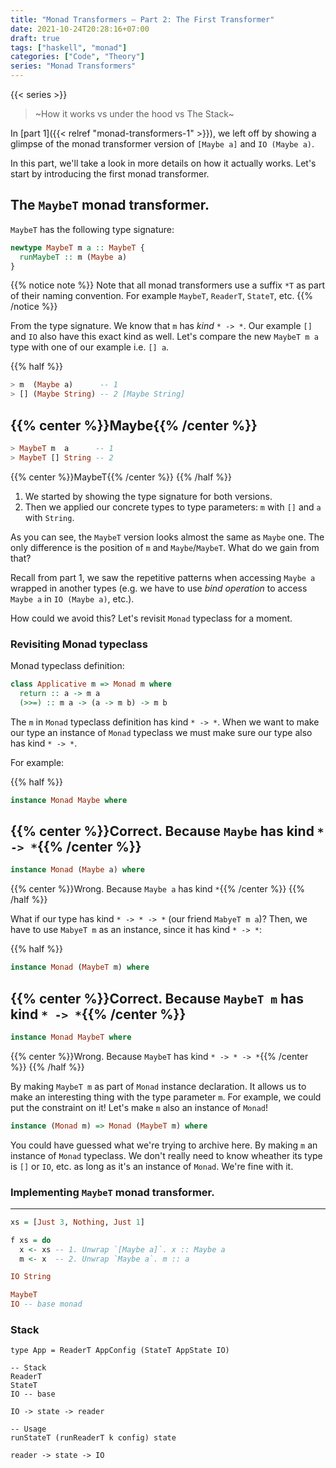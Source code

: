```yaml
---
title: "Monad Transformers – Part 2: The First Transformer"
date: 2021-10-24T20:28:16+07:00
draft: true
tags: ["haskell", "monad"]
categories: ["Code", "Theory"]
series: "Monad Transformers"
---
```


{{< series >}}

> ~How it works vs under the hood vs The Stack~

In [part 1]({{< relref "monad-transformers-1" >}}), we left off by showing a glimpse of the monad transformer version of `[Maybe a]` and `IO (Maybe a)`.

In this part, we'll take a look in more details on how it actually works. Let's start by introducing the first monad transformer.

## The `MaybeT` monad transformer.

`MaybeT` has the following type signature:

```hs
newtype MaybeT m a :: MaybeT {
  runMaybeT :: m (Maybe a)
}
```

{{% notice note %}}
Note that all monad transformers use a suffix `*T` as part of their naming convention. For example `MaybeT`, `ReaderT`, `StateT`, etc.
{{% /notice %}}

From the type signature. We know that `m` has *kind* `* -> *`. Our example `[]` and `IO` also have this exact kind as well. Let's compare the new `MaybeT m a` type with one of our example i.e. `[] a`.

{{% half %}}

```hs
> m  (Maybe a)      -- 1
> [] (Maybe String) -- 2 [Maybe String]
```
{{% center %}}Maybe{{% /center %}}
---

```hs
> MaybeT m  a      -- 1
> MaybeT [] String -- 2
```
{{% center %}}MaybeT{{% /center %}}
{{% /half %}}

1. We started by showing the type signature for both versions.
2. Then we applied our concrete types to type parameters: `m` with `[]` and `a` with `String`.

As you can see, the `MaybeT` version looks almost the same as `Maybe` one. The only difference is the position of `m` and `Maybe`/`MaybeT`. What do we gain from that?

Recall from part 1, we saw the repetitive patterns when accessing `Maybe a` wrapped in another types (e.g. we have to use *bind operation* to access `Maybe a` in `IO (Maybe a)`, etc.).

How could we avoid this? Let's revisit `Monad` typeclass for a moment.

### Revisiting Monad typeclass

Monad typeclass definition:

```hs
class Applicative m => Monad m where
  return :: a -> m a
  (>>=) :: m a -> (a -> m b) -> m b
```

The `m` in `Monad` typeclass definition has kind `* -> *`. When we want to make our type an instance of `Monad` typeclass we must make sure our type also has kind `* -> *`.

For example:

{{% half %}}
```hs
instance Monad Maybe where
```
{{% center %}}Correct. Because `Maybe` has kind `* -> *`{{% /center %}}
---
```hs
instance Monad (Maybe a) where
```
{{% center %}}Wrong. Because `Maybe a` has kind `*`{{% /center %}}
{{% /half %}}

What if our type has kind `* -> * -> *` (our friend `MabyeT m a`)? Then, we have to use `MabyeT m` as an instance, since it has kind `* -> *`:

{{% half %}}
```hs
instance Monad (MaybeT m) where
```
{{% center %}}Correct. Because `MaybeT m` has kind `* -> *`{{% /center %}}
---
```hs
instance Monad MaybeT where
```
{{% center %}}Wrong. Because `MaybeT` has kind `* -> * -> *`{{% /center %}}
{{% /half %}}

By making `MaybeT m` as part of `Monad` instance declaration. It allows us to make an interesting thing with the type parameter `m`. For example, we could put the constraint on it! Let's make `m` also an instance of `Monad`!

```hs
instance (Monad m) => Monad (MaybeT m) where
```

You could have guessed what we're trying to archive here. By making `m` an instance of `Monad` typeclass. We don't really need to know wheather its type is `[]` or `IO`, etc. as long as it's an instance of `Monad`. We're fine with it.

### Implementing `MaybeT` monad transformer.

---

```hs
xs = [Just 3, Nothing, Just 1]

f xs = do
  x <- xs -- 1. Unwrap `[Maybe a]`. x :: Maybe a
  m <- x  -- 2. Unwrap `Maybe a`. m :: a
```

```hs
IO String

MaybeT
IO -- base monad
```

### Stack

```
type App = ReaderT AppConfig (StateT AppState IO)

-- Stack
ReaderT
StateT
IO -- base

IO -> state -> reader

-- Usage
runStateT (runReaderT k config) state

reader -> state -> IO
```
